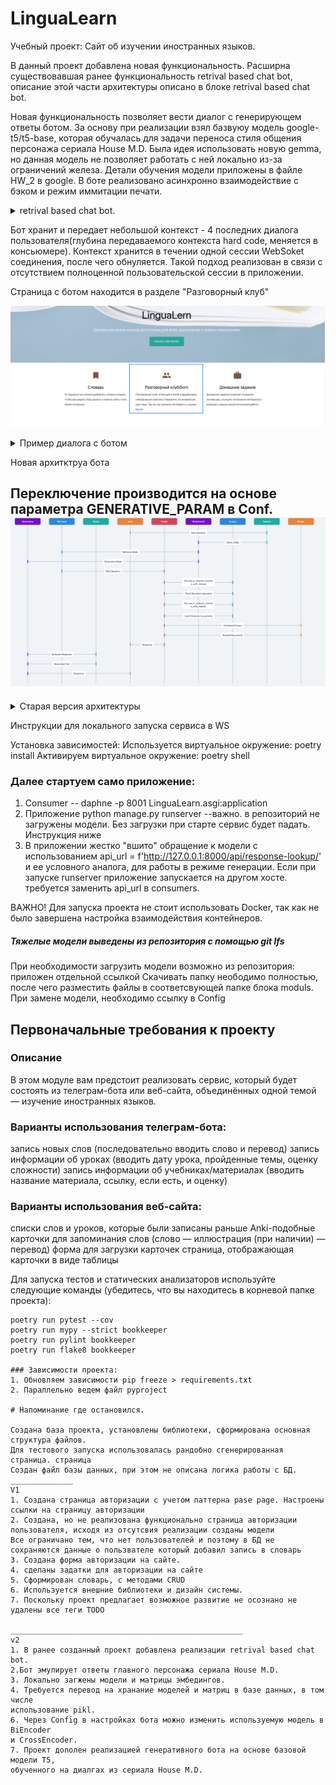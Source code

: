 # LinguaLearn
Учебный проект: Сайт об изучении иностранных языков. 

В данный проект добавлена новая функциональность.
Расширна существовавшая ранее функциональность retrival based chat bot, описание этой части архитектуры 
описано в блоке retrival based chat bot.

Новая функциональность позволяет вести диалог с генерирующем ответы ботом. За 
основу при реализации взял базвуюу модель google-t5/t5-base, которая обучалась 
для задачи переноса стиля общения персонажа сериала House M.D.
Была идея использовать новую
gemma, но данная модель не позволяет работать с ней локально из-за ограничений железа.
Детали обучения модели приложены в файле  HW_2 в google. 
В боте реализовано асинхронно взаимодействие с бэком и режим иммитации печати. 

<details>
<summary> retrival based chat bot.</summary>
retrival based chat bot.
Bot реализует предоставление ответов, на английском языке, исходя из запроса пользователя,
подбирая наиболее релевантные цитаты Доктора Хауса из сезонов сериала.

Для поддержания диалога с пользователем реализована система асинхронного взимодействия с предварительно обученными моделями.
За основу в итоговое решение включены предварительно обученные модели семейства Bert. 

Для реализации Bi Encoder (Формирует предвариельную выборку наиболее релевантных ответов) использовалась модель Sbert.
Для подготовки ответа используется подход одновременного семантического поиска по предварительно сохраненной базе эмбедингов как 
вопросов, так и ответов. В результате формируется топ 5 наиболее релевантных ответов для каждой группы. 

Сформированная группа из 10 наиболее релевантных ответов подается в СrossEncoder, так же реализованный на базе модели Bert и 
дообучен на имеющемся дата сете. В результате проведения re-ranking модель определяет наиболее релевантный и возвращает ответ  
пользователю.
</details>

Бот хранит и передает небольшой контекст - 4 последних диалога пользователя(глубина передаваемого контекста hard code,
меняется в консьюмере). Контекст хранится в течении одной сессии WebSoket соединения, после чего обнуляется. 
Такой подход реализован в связи с отсутствием полноценной пользовательской 
сессии в приложении.

Страница с ботом находится в разделе "Разговорный клуб"  

![img.png](img.png)

<details>
<summary> Пример диалога с ботом</summary>

![img_4.png](img_4.png)

</details>



Новая архитктруа бота 

Переключение производится на основе параметра GENERATIVE_PARAM в Conf.
![img_3.png](img_3.png)
---------------------------------
<details>
  <summary>Старая версия архитектуры</summary>

  !![img_2.png](img_2.png)

</details>


Инструкции для локального запуска сервиса в WS

Установка зависимостей: 
Используется виртуальное окружение: poetry install
Активируем виртуальное окружение: poetry shell

### Далее стартуем само приложение: 

1. Consumer -- daphne -p 8001 LinguaLearn.asgi:application
2. Приложение  python manage.py runserver --важно. в репозиторий не загружены модели. Без загрузки при старте сервис будет падать. Инструкция ниже
3. В приложении жестко "вшито" обращение к модели с использованием api_url = f'http://127.0.0.1:8000/api/response-lookup/'
и ее условного аналога, для работы в режиме генерации.
Если при запуске runserver приложение запускается на другом хосте. требуется заменить api_url в consumers.


ВАЖНО! Для запуска проекта не стоит использовать  Docker, так как не было завершена настройка взаимодействия контейнеров.

##### Тяжелые модели выведены из репозитория с помощью git lfs 

При необходимости загрузить модели возможно из репозитория:
приложен отдельной ссылкой
Скачивать папку неободимо полностью, после чего разместить файлы в соответсвующей папке блока moduls. 
При замене модели, необходимо ссылку в Config




## Первоначальные требования к проекту 

### Описание
В этом модуле вам предстоит реализовать сервис, который будет состоять из телеграм-бота или веб-сайта, объединённых одной темой — изучение иностранных языков.

### Варианты использования телеграм-бота:
запись новых слов (последовательно вводить слово и перевод)
запись информации об уроках (вводить дату урока, пройденные темы, оценку сложности)
запись информации об учебниках/материалах (вводить название материала, ссылку, если есть, и оценку)

### Варианты использования веб-сайта:
списки слов и уроков, которые были записаны раньше
Anki-подобные карточки для запоминания слов (слово — иллюстрация (при наличии) — перевод)
форма для загрузки карточек
страница, отображающая карточки в виде таблицы



Для запуска тестов и статических анализаторов используйте следующие команды (убедитесь, 
что вы находитесь в корневой папке проекта):
```commandline    № не реализовывалось 
poetry run pytest --cov
poetry run mypy --strict bookkeeper
poetry run pylint bookkeeper
poetry run flake8 bookkeeper

### Зависимости проекта:
1. Обновляем зависимости pip freeze > requirements.txt
2. Параллельно ведем файл pyproject

# Напоминание где остановился. 

Создана база проекта, установлены библиотеки, сформирована основная структура файлов. 
Для тестового запуска использовалась рандобно сгенерированная страница. страница 
Создан файл базы данных, при этом не описана логика работы с БД.
______________
V1
1. Создана страница авторизации с учетом паттерна pase page. Настроены ссылки на страницу авторизации
2. Создана, но не реализована функционально страница авторизации пользователя, исходя из отсутсвия реализации созданы модели 
Все ограничано тем, что нет пользователей и поэтому в БД не сохраняются данные о пользвателе который добавил запись в словарь 
3. Создана форма авторизации на сайте. 
4. сделаны задатки для авторизации на сайте 
5. Сформирован словарь, с методами CRUD
6. Используется внешние библиотеки и дизайн системы. 
7. Поскольку проект предлагает возможное развитие не осознано не удалены все теги TODO 

____________________________________________________
v2
1. В ранее созданный проект добавлена реализации retrival based chat bot.
2.Бот эмулирует ответы главного персонажа сериала House M.D.
3. Локально загжены модели и матрицы эмбедингов. 
4. Требуется перевод на хранание моделей и матриц в базе данных, в том числе 
использование pikl.
6. Через Config в настройках бота можно изменить используемую модель в BiEncoder 
и CrossEncoder. 
7. Проект дополен реализацией генеративного бота на основе базовой модели Т5,
обученного на диалгах из сериала House M.D. 


